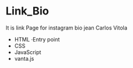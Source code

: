 # Link_Bio
It is link Page for instagram bio jean Carlos Vitola


* HTML  ·Entry point
* CSS 
* JavaScript 
* vanta.js